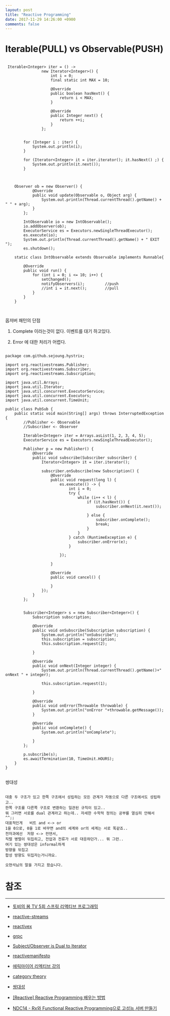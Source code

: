 ```yaml
---
layout: post
title: "Reactive Programming"
date: 2017-11-29 14:26:00 +0900
comments: false
---
```


# Iterable(PULL) vs Observable(PUSH)




```

 Iterable<Integer> iter = () ->
                new Iterator<Integer>() {
                    int i = 0;
                    final static int MAX = 10;

                    @Override
                    public boolean hasNext() {
                        return i < MAX;
                    }

                    @Override
                    public Integer next() {
                        return ++i;
                    }
                };


        for (Integer i : iter) {
            System.out.println(i);
        }

        for (Iterator<Integer> it = iter.iterator(); it.hasNext() ;) {
            System.out.println(it.next());
        }


```

```

	Observer ob = new Observer() {
            @Override
            public void update(Observable o, Object arg) {
                System.out.println(Thread.currentThread().getName() + " " + arg);
            }
        };

        IntObservable io = new IntObservable();
        io.addObserver(ob);
        ExecutorService es = Executors.newSingleThreadExecutor();
        es.execute(io);
        System.out.println(Thread.currentThread().getName() + " EXIT ");
        es.shutdown();
		
	static class IntObservable extends Observable implements Runnable{

        @Override
        public void run() {
            for (int i = 0; i <= 10; i++) {
                setChanged();
                notifyObservers(i); 		//push
				//int i = it.next();        //pull
            }
        }
    }
	
	
```

옵저버 패턴의 단점


1. Complete 이라는것이 없다. 이벤트를 대기 하고있다.


2. Error 에 대한 처리가 어렵다.

```

package com.github.sejoung.hystrix;

import org.reactivestreams.Publisher;
import org.reactivestreams.Subscriber;
import org.reactivestreams.Subscription;

import java.util.Arrays;
import java.util.Iterator;
import java.util.concurrent.ExecutorService;
import java.util.concurrent.Executors;
import java.util.concurrent.TimeUnit;

public class PubSub {
    public static void main(String[] args) throws InterruptedException {
        //Publisher <- Observable
        //Subscriber <- Observer

        Iterable<Integer> iter = Arrays.asList(1, 2, 3, 4, 5);
        ExecutorService es = Executors.newSingleThreadExecutor();

        Publisher p = new Publisher() {
            @Override
            public void subscribe(Subscriber subscriber) {
                Iterator<Integer> it = iter.iterator();

                subscriber.onSubscribe(new Subscription() {
                    @Override
                    public void request(long l) {
                        es.execute(() -> {
                            int i = 0;
                            try {
                                while (i++ < l) {
                                    if (it.hasNext()) {
                                        subscriber.onNext(it.next());

                                    } else {
                                        subscriber.onComplete();
                                        break;
                                    }
                                }
                            } catch (RuntimeException e) {
                                subscriber.onError(e);
                            }

                        });

                    }

                    @Override
                    public void cancel() {

                    }
                });
            }
        };


        Subscriber<Integer> s = new Subscriber<Integer>() {
            Subscription subscription;

            @Override
            public void onSubscribe(Subscription subscription) {
                System.out.println("onSubscribe");
                this.subscription = subscription;
                this.subscription.request(2);

            }

            @Override
            public void onNext(Integer integer) {
                System.out.println(Thread.currentThread().getName()+" onNext " + integer);

                this.subscription.request(1);

            }

            @Override
            public void onError(Throwable throwable) {
                System.out.println("onError "+throwable.getMessage());
            }

            @Override
            public void onComplete() {
                System.out.println("onComplete");

            }
        };

        p.subscribe(s);
        es.awaitTermination(10, TimeUnit.HOURS);
    }
}


```

쌍대성

```

대충 두 구조가 있고 한쪽 구조에서 성립하는 모든 관계가 자동으로 다른 구조에서도 성립하고..
한쪽 구조를 다른쪽 구조로 변환하는 일관된 규칙이 있고..
뭐 그러면 서로를 dual 관계라고 하는데.. 자세한 수학적 정의는 공부를 열심히 안해서 ^^;;
대표적인게   비트 and <-> or
1을 0으로, 0을 1로 바꾸면 and의 세계와 or의 세계는 서로 똑같죠..
전자과에선  저항 <-> 컨덴서,
직렬 병렬이 뒤집히고, 전압과 전류가 서로 대응하던가... 뭐 그런..
여기 있는 쌍대성은 informal하게
방향을 뒤집고
합성 방향도 뒤집자는거니까요.

오현석님의 말을 가지고 왔습니다.

```


# 참조 
-----

* [토비의 봄 TV 5회 스프링 리액티브 프로그래밍](https://www.youtube.com/watch?v=8fenTR3KOJo)

* [reactive-streams](http://www.reactive-streams.org/)

* [reactivex](http://reactivex.io/)

* [grpc](https://grpc.io/)

* [Subject/Observer is Dual to Iterator](http://csl.stanford.edu/~christos/pldi2010.fit/meijer.duality.pdf)

* [reactivemanifesto](https://www.reactivemanifesto.org/)

* [에릭마이어 리엑티브 강의](https://channel9.msdn.com/Events/Lang-NEXT/Lang-NEXT-2014/Keynote-Duality)

* [category theory](https://en.wikipedia.org/wiki/Dual_(category_theory))

* [쌍대성](http://www.wikiwand.com/ko/%EC%8C%8D%EB%8C%80%EC%84%B1)

* [[Reactive] Reactive Programming 배우는 방법](http://mobicon.tistory.com/m/467)

* [NDC14 - Rx와 Functional Reactive Programming으로 고성능 서버 만들기](https://www.slideshare.net/jongwookkim/ndc14-rx-functional-reactive-programming)
